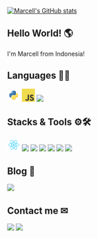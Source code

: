 [![Marcell's GitHub stats](https://github-readme-stats.vercel.app/api?username=marcellinuselbert&count_private=true&line_height=20&border_radius=20&show_icons=true&theme=algolia)](https://github.com/marcellinuselbert/github-readme-stats)
## Hello World! 🌎 
I'm Marcell from Indonesia!
## Languages 👩‍💻 
<p>
<a href="https://www.python.org/"><img height="30" src="https://raw.githubusercontent.com/github/explore/80688e429a7d4ef2fca1e82350fe8e3517d3494d/topics/python/python.png"></a>
<a href="https://www.javascript.com/"><img height="30" src="https://raw.githubusercontent.com/github/explore/80688e429a7d4ef2fca1e82350fe8e3517d3494d/topics/javascript/javascript.png"></a>
<a href="https://www.typescriptlang.org/"><img height="30" src="https://user-images.githubusercontent.com/51221428/141708458-2d5b69cd-ee47-46b6-a644-4e3bf2b96c93.png"></a>
</p>
<h2> Stacks & Tools ⚙🛠 </h2>
<p>
<a href="https://reactjs.org/"><img height="30" src="https://raw.githubusercontent.com/github/explore/80688e429a7d4ef2fca1e82350fe8e3517d3494d/topics/react/react.png"></a>
<a href="https://nextjs.org/"><img height="30" src="https://user-images.githubusercontent.com/51221428/146682917-916b22a1-50a1-4540-a9f8-0ddb9ff148b5.png"></a>
<a href="https://vuejs.org/"><img height="30" src="https://upload.wikimedia.org/wikipedia/commons/thumb/9/95/Vue.js_Logo_2.svg/2367px-Vue.js_Logo_2.svg.png"></a>
<a href="https://tailwindcss.com/"><img height="30" src="https://iconape.com/wp-content/png_logo_vector/tailwind-css-logo.png"></a>
<a href="https://graphql.org/"><img height="30" src="https://upload.wikimedia.org/wikipedia/commons/thumb/1/17/GraphQL_Logo.svg/2048px-GraphQL_Logo.svg.png"></a>
<a href="https://strapi.io/"><img height="30" src="https://coollogo.net/wp-content/uploads/2021/03/Strapi-logo.svg"></a>
<a href="https://djangoproject.com/"><img height="30" src="https://icon-library.com/images/django-icon/django-icon-0.jpg"></a>
</p>
<h2> Blog 📝</h2>
<a href="https://marcellinus.medium.com"><img height="30" src="https://upload.wikimedia.org/wikipedia/commons/thumb/e/ec/Medium_logo_Monogram.svg/1200px-Medium_logo_Monogram.svg.png"></a>
<h2> Contact me ✉ </h2>
<a href="https://www.linkedin.com/in/marcellinuselbert/"><img height="30" src="https://cdn-icons-png.flaticon.com/512/174/174857.png"></a>
<a href="mailto:elbertmarcellinus@gmail.com"><img height="30" src="https://cdn-icons-png.flaticon.com/512/281/281769.png"></a>



